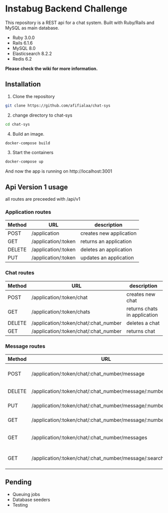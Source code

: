 # Instabug Backend Challenge

This repository is a REST api for a chat system. Built with Ruby/Rails and MySQL as main database.
* Ruby 3.0.0
* Rails 6.1.6
* MySQL 8.0
* Elasticsearch 8.2.2
* Redis 6.2

**Please check the wiki for more information.**

## Installation

1. Clone the repository
```bash
git clone https://github.com/afifialaa/chat-sys
```
2. change directory to chat-sys
```bash
cd chat-sys
```
4. Build an image.
```bash
docker-compose build
```
3. Start the containers
```bash
docker-compose up
```
And now the app is running on http://localhost:3001

## Api Version 1 usage

all routes are preceeded with /api/v1

### Application routes

| Method        | URL                  | description            |
| ------------- | -------------        |-------------           |
| POST          | /application  |creates new application  |
| GET           | /application/:token  |returns an application|
| DELETE        | /application/:token  |deletes an application|
| PUT           | /application/:token  |updates an application|

### Chat routes

| Method        | URL                  | description            |
| ------------- | -------------        |-------------           |
| POST          | /application/:token/chat  |creates new chat  |
| GET           | /application/:token/chats  |returns chats in application|
| DELETE        | /application/:token/chat/:chat_number |deletes a chat|
| GET        | /application/:token/chat/:chat_number |returns chat|

### Message routes

| Method        | URL                  | description            |
| ------------- | -------------        |-------------           |
| POST          | /application/:token/chat/:chat_number/message  |creates a new message  |
| DELETE           | /application/:token/chat/:chat_number/message/:number  |deletes a message|
| PUT           | /application/:token/chat/:chat_number/message/:number  |updates a message|
| GET           | /application/:token/chat/:chat_number/message/:number  |returns a message|
| GET           | /application/:token/chat/:chat_number/messages |returns messages in a chat|
| GET           | /application/:token/chat/:chat_number/message/:search/:query  |return matching messages|

## Pending
* Queuing jobs
* Database seeders
* Testing
